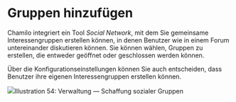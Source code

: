 
# Gruppen hinzufügen

Chamilo integriert ein Tool _Social Network_, mit dem Sie gemeinsame Interessengruppen erstellen können, in denen Benutzer wie in einem Forum untereinander diskutieren können. Sie können wählen, Gruppen zu erstellen, die entweder geöffnet oder geschlossen werden können.

Über die Konfigurationseinstellungen können Sie auch entscheiden, dass Benutzer ihre eigenen Interessengruppen erstellen können.

![](../../.gitbook/assets/groupesajouter%20%283%29.png)Illustration 54: Verwaltung — Schaffung sozialer Gruppen